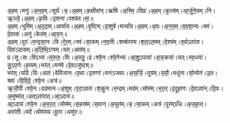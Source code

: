 

  
अ॒हम्।मनुः॑।अ॒भ॒व॒म्।सूर्यः॑।च॒।अ॒हम्।क॒क्षीवा॑न्।ऋषिः॑।अ॒स्मि॒।विप्रः॑।अ॒हम्।कुत्स॑म्।आ॒र्जु॒ने॒यम्।नि।ऋ॒ञ्जे॒।अ॒हम्।क॒विः।उ॒शना॑।पश्य॑त।मा॒॥  
अ॒हम्।भूमि॑म्।अ॒द॒दा॒म्।आर्या॑य।अ॒हम्।वृ॒ष्टिम्।दा॒शुषे॑।मर्त्या॑य।अ॒हम्।अ॒पः।अ॒न॒य॒म्।व॒व॒शा॒नाः।मम॑।दे॒वासः॑।अनु॑।केत॑म्।आ॒य॒न्॥  
अ॒हम्।पुरः॑।म॒न्द॒सा॒नः।वि।ऐ॒र॒म्।नव॑।सा॒कम्।न॒व॒तीः।शम्ब॑रस्य।श॒त॒ऽत॒मम्।वे॒श्य॑म्।स॒र्वऽता॑ता।दिवः॑ऽदासम्।अ॒ति॒थि॒ऽग्वम्।यत्।आव॑म्॥  
प्र।सु।सः।विऽभ्यः॑।म॒रु॒तः॒।विः।अ॒स्तु॒।प्र।श्ये॒नः।श्ये॒नेभ्यः॑।आ॒शु॒ऽपत्वा॑।अ॒च॒क्रया॑।यत्।स्व॒धया॑।सु॒ऽप॒र्णः।ह॒व्यम्।भर॑त्।मन॑वे।दे॒वऽजु॑ष्टम्॥  
भर॑त्।यदि॑।विः।अतः॑।वेवि॑जानः।प॒था।उ॒रुणा॑।मनः॑ऽजवाः।अ॒स॒र्जि॒।तूय॑म्।य॒यौ॒।मधु॑ना।सो॒म्येन॑।उ॒त।श्रवः॑।वि॒वि॒दे॒।श्ये॒नः।अत्र॑॥  
ऋ॒जी॒पी।श्ये॒नः।दद॑मानः।अं॒शुम्।प॒रा॒ऽवतः॑।श॒कु॒नः।म॒न्द्रम्।मद॑म्।सोम॑म्।भ॒र॒त्।द॒दृ॒हा॒णः।दे॒वऽवा॑न्।दि॒वः।अ॒मुष्मा॑त्।उत्ऽता॑रात्।आ॒ऽदाय॑॥  
आ॒ऽदाय॑।श्ये॒नः।अ॒भ॒र॒त्।सोम॑म्।स॒हस्र॑म्।स॒वान्।अ॒युत॑म्।च॒।सा॒कम्।अत्र॑।पुर॑म्ऽधिः।अ॒ज॒हा॒त्।अरा॑तीः।मदे॑।सोम॑स्य।मू॒राः।अमू॑रः॥  
